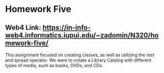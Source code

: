# Homework Five

## Web4 Link: https://in-info-web4.informatics.iupui.edu/~zadomin/N320/homework-five/

This assignment focused on creating classes, as well as utilizing the rest and spread operator. We were to create a Library Catalog with different types of media, such as books, DVDs, and CDs.
